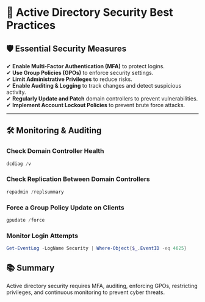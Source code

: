 # 🔐 Active Directory Security Best Practices

## 🛡 Essential Security Measures

✔ **Enable Multi-Factor Authentication (MFA)** to protect logins.  
✔ **Use Group Policies (GPOs)** to enforce security settings.  
✔ **Limit Administrative Privileges** to reduce risks.  
✔ **Enable Auditing & Logging** to track changes and detect suspicious activity.  
✔ **Regularly Update and Patch** domain controllers to prevent vulnerabilities.  
✔ **Implement Account Lockout Policies** to prevent brute force attacks.  

---

## 🛠 Monitoring & Auditing

### **Check Domain Controller Health**
```powershell
dcdiag /v
```

### **Check Replication Between Domain Controllers**
```powershell
repadmin /replsummary
```

### **Force a Group Policy Update on Clients**
```powershell
gpudate /force
```

### **Monitor Login Attempts**
```powershell
Get-EventLog -LogName Security | Where-Object{$_.EventID -eq 4625}
```

## **📚 Summary**
Active directory security requires MFA, auditing, enforcing GPOs, restricting privileges, and continuous monitoring to prevent cyber threats. 
